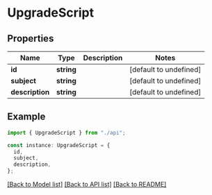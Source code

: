 # UpgradeScript

## Properties

| Name            | Type       | Description | Notes                  |
| --------------- | ---------- | ----------- | ---------------------- |
| **id**          | **string** |             | [default to undefined] |
| **subject**     | **string** |             | [default to undefined] |
| **description** | **string** |             | [default to undefined] |

## Example

```typescript
import { UpgradeScript } from "./api";

const instance: UpgradeScript = {
  id,
  subject,
  description,
};
```

[[Back to Model list]](../README.md#documentation-for-models) [[Back to API list]](../README.md#documentation-for-api-endpoints) [[Back to README]](../README.md)
